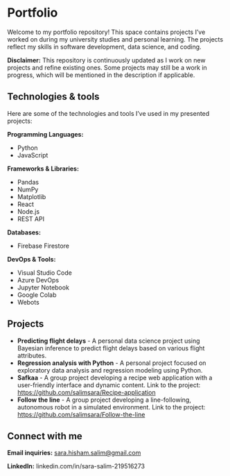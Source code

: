 # Portfolio
Welcome to my portfolio repository! This space contains projects I’ve worked on during my university studies and personal learning. The projects reflect my skills in software development, data science, and coding. 

**Disclaimer:** This repository is continuously updated as I work on new projects and refine existing ones. Some projects may still be a work in progress, which will be mentioned in the description if applicable.

## Technologies & tools

Here are some of the technologies and tools I’ve used in my presented projects:

**Programming Languages:** 
- Python
- JavaScript

**Frameworks & Libraries:** 
- Pandas
- NumPy
- Matplotlib
- React
- Node.js
- REST API

**Databases:** 
- Firebase Firestore

**DevOps & Tools:** 
- Visual Studio Code
- Azure DevOps
- Jupyter Notebook
- Google Colab
- Webots

## Projects

- **Predicting flight delays** - A personal data science project using Bayesian inference to predict flight delays based on various flight attributes.
- **Regression analysis with Python** - A personal project focused on exploratory data analysis and regression modeling using Python.
- **Safkaa** - A group project developing a recipe web application with a user-friendly interface and dynamic content. Link to the project: https://github.com/salimsara/Recipe-application
- **Follow the line** - A group project developing a line-following, autonomous robot in a simulated environment. Link to the project: https://github.com/salimsara/Follow-the-line

## Connect with me

**Email inquiries:** sara.hisham.salim@gmail.com

**LinkedIn:** linkedin.com/in/sara-salim-219516273
